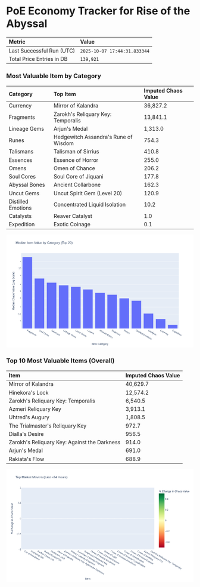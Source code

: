 # PoE Economy Tracker for Rise of the Abyssal

<!-- START_MAINTENANCE -->
| Metric | Value |
|:---|:---|
| Last Successful Run (UTC) | `2025-10-07 17:44:31.833344` |
| Total Price Entries in DB | `139,921` |

<!-- END_MAINTENANCE -->

<!-- START_DATAFRAME_DEBUG -->
<!-- END_DATAFRAME_DEBUG -->

<!-- START_CATEGORY_ANALYSIS -->
### Most Valuable Item by Category
| Category | Top Item | Imputed Chaos Value |
| :--- | :--- | :--- |
| Currency | Mirror of Kalandra | 36,827.2 |
| Fragments | Zarokh's Reliquary Key: Temporalis | 13,841.1 |
| Lineage Gems | Arjun's Medal | 1,313.0 |
| Runes | Hedgewitch Assandra's Rune of Wisdom | 754.3 |
| Talismans | Talisman of Sirrius | 410.8 |
| Essences | Essence of Horror | 255.0 |
| Omens | Omen of Chance | 206.2 |
| Soul Cores | Soul Core of Jiquani | 177.8 |
| Abyssal Bones | Ancient Collarbone | 162.3 |
| Uncut Gems | Uncut Spirit Gem (Level 20) | 120.9 |
| Distilled Emotions | Concentrated Liquid Isolation | 10.2 |
| Catalysts | Reaver Catalyst | 1.0 |
| Expedition | Exotic Coinage | 0.1 |


![Category Analysis Chart](charts/category_analysis.png)
<!-- END_ANALYSIS -->

<!-- START_ANALYSIS -->
### Top 10 Most Valuable Items (Overall)
| Item | Imputed Chaos Value |
| :--- | :--- |
| Mirror of Kalandra | 40,629.7 |
| Hinekora's Lock | 12,574.2 |
| Zarokh's Reliquary Key: Temporalis | 6,540.5 |
| Azmeri Reliquary Key | 3,913.1 |
| Uhtred's Augury | 1,808.5 |
| The Trialmaster's Reliquary Key | 972.7 |
| Dialla's Desire | 956.5 |
| Zarokh's Reliquary Key: Against the Darkness | 914.0 |
| Arjun's Medal | 691.0 |
| Rakiata's Flow | 688.9 |


![Market Movers Chart](charts/market_movers.png)
<!-- END_ANALYSIS -->
